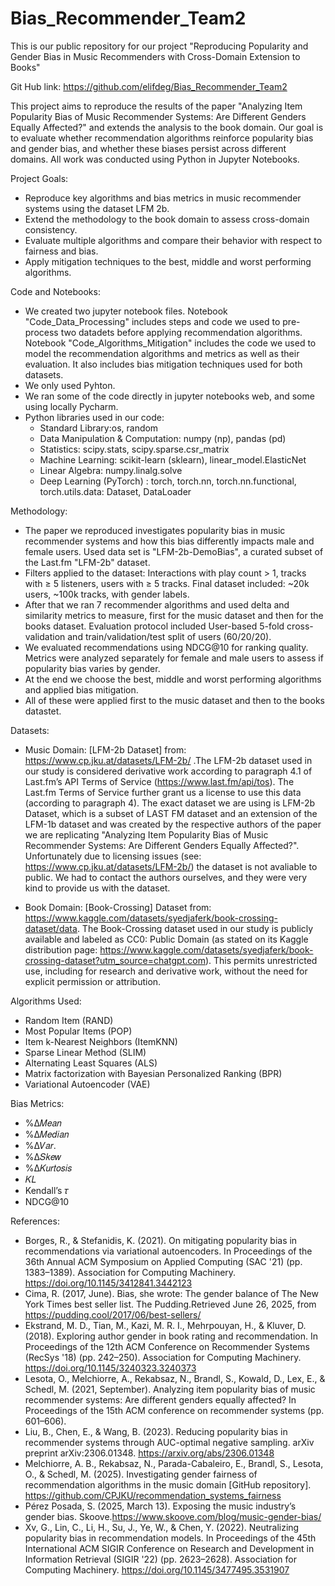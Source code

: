 # Bias_Recommender_Team2
This is our public repository for our project "Reproducing Popularity and Gender Bias in Music Recommenders with Cross-Domain Extension to Books"

Git Hub link: https://github.com/elifdeg/Bias_Recommender_Team2

This project aims to reproduce the results of the paper "Analyzing Item Popularity Bias of Music Recommender Systems: Are Different Genders Equally Affected?" and extends the analysis to the book domain. Our goal is to evaluate whether recommendation algorithms reinforce popularity bias and gender bias, and whether these biases persist across different domains. All work was conducted using Python in Jupyter Notebooks.

Project Goals: 
- Reproduce key algorithms and bias metrics in music recommender systems using the dataset LFM 2b.
- Extend the methodology to the book domain to assess cross-domain consistency.
- Evaluate multiple algorithms and compare their behavior with respect to fairness and bias.
- Apply mitigation techniques to the best, middle and worst performing algorithms.

Code and Notebooks:
- We created two jupyter notebook files. Notebook "Code_Data_Processing" includes steps and code we used to pre-process two datadets before applying recommendation algorithms. Notebook "Code_Algorithms_Mitigation" includes the code we used to model the recommendation algorithms and metrics as well as their evaluation. It also includes bias mitigation techniques used for both datasets.
- We only used Pyhton.
- We ran some of the code directly in jupyter notebooks web, and some using locally Pycharm.  
- Python libraries used in our code:
    - Standard Library:os, random
    - Data Manipulation & Computation: numpy (np), pandas (pd)
    - Statistics: scipy.stats, scipy.sparse.csr_matrix
    - Machine Learning: scikit-learn (sklearn), linear_model.ElasticNet
    - Linear Algebra: numpy.linalg.solve
    - Deep Learning (PyTorch) : torch, torch.nn, torch.nn.functional, torch.utils.data: Dataset, DataLoader

Methodology:
- The paper we reproduced investigates popularity bias in music recommender systems and how this bias differently impacts male and female users. Used data set is "LFM-2b-DemoBias", a curated subset of the Last.fm "LFM-2b" dataset.
- Filters applied to the dataset: Interactions with play count > 1, tracks with ≥ 5 listeners, users with ≥ 5 tracks. Final dataset included: ~20k users, ~100k tracks, with gender labels.
- After that we ran 7 recommender algorithms and used delta and similarity metrics to measure, first for the music dataset and then for the books dataset. Evaluation protocol included User-based 5-fold cross-validation and train/validation/test split of users (60/20/20).
-  We evaluated recommendations using NDCG@10 for ranking quality. Metrics were analyzed separately for female and male users to assess if popularity bias varies by gender.
-  At the end we choose the best, middle and worst performing algorithms and applied bias mitigation.
-  All of these were applied first to the music dataset and then to the books datastet.

Datasets: 
- Music Domain: [LFM-2b Dataset] from: https://www.cp.jku.at/datasets/LFM-2b/ .The LFM-2b dataset used in our study is considered derivative work according to paragraph 4.1 of Last.fm’s API Terms of Service (https://www.last.fm/api/tos). The Last.fm Terms of Service further grant us a license to use this data (according to paragraph 4). The exact dataset we are using is LFM-2b Dataset, which is a subset of LAST FM dataset and an extension of the LFM-1b dataset and was created by the respective authors of the paper we are replicating "Analyzing Item Popularity Bias of Music Recommender Systems: Are Different Genders Equally Affected?". Unfortunately due to licensing issues (see: https://www.cp.jku.at/datasets/LFM-2b/) the dataset is not avaliable to public. We had to contact the authors ourselves, and they were very kind to provide us with the dataset.

- Book Domain: [Book-Crossing] Dataset from: https://www.kaggle.com/datasets/syedjaferk/book-crossing-dataset/data. The Book-Crossing dataset used in our study is publicly available and labeled as CC0: Public Domain (as stated on its Kaggle distribution page: https://www.kaggle.com/datasets/syedjaferk/book-crossing-dataset?utm_source=chatgpt.com). This permits unrestricted use, including for research and derivative work, without the need for explicit permission or attribution.

Algorithms Used:
- Random Item (RAND)
- Most Popular Items (POP)
- Item k-Nearest Neighbors (ItemKNN)
- Sparse Linear Method (SLIM)
- Alternating Least Squares (ALS)
- Matrix factorization with Bayesian Personalized Ranking (BPR)
- Variational Autoencoder (VAE)

Bias Metrics: 
- %Δ𝑀𝑒𝑎𝑛 
- %Δ𝑀𝑒𝑑𝑖𝑎𝑛 
- %Δ𝑉𝑎𝑟. 
- %Δ𝑆𝑘𝑒𝑤 
- %Δ𝐾𝑢𝑟𝑡𝑜𝑠𝑖𝑠 
- 𝐾𝐿 
- Kendall’s 𝜏 
- NDCG@10

References:

- Borges, R., & Stefanidis, K. (2021). On mitigating popularity bias in recommendations via variational autoencoders. In Proceedings of the 36th Annual ACM Symposium on Applied Computing (SAC '21) (pp. 1383–1389). Association for Computing Machinery. https://doi.org/10.1145/3412841.3442123
- Cima, R. (2017, June). Bias, she wrote: The gender balance of The New York Times best seller list. The Pudding.Retrieved June 26, 2025, from https://pudding.cool/2017/06/best-sellers/
- Ekstrand, M. D., Tian, M., Kazi, M. R. I., Mehrpouyan, H., & Kluver, D. (2018). Exploring author gender in book rating and recommendation. In Proceedings of the 12th ACM Conference on Recommender Systems (RecSys '18) (pp. 242–250). Association for Computing Machinery. https://doi.org/10.1145/3240323.3240373
- Lesota, O., Melchiorre, A., Rekabsaz, N., Brandl, S., Kowald, D., Lex, E., & Schedl, M. (2021, September). Analyzing item popularity bias of music recommender systems: Are different genders equally affected? In Proceedings of the 15th ACM conference on recommender systems (pp. 601–606).
- Liu, B., Chen, E., & Wang, B. (2023). Reducing popularity bias in recommender systems through AUC-optimal negative sampling. arXiv preprint arXiv:2306.01348. https://arxiv.org/abs/2306.01348
- Melchiorre, A. B., Rekabsaz, N., Parada-Cabaleiro, E., Brandl, S., Lesota, O., & Schedl, M. (2025). Investigating gender fairness of recommendation algorithms in the music domain [GitHub repository]. https://github.com/CPJKU/recommendation_systems_fairness
- Pérez Posada, S. (2025, March 13). Exposing the music industry’s gender bias. Skoove.https://www.skoove.com/blog/music-gender-bias/
- Xv, G., Lin, C., Li, H., Su, J., Ye, W., & Chen, Y. (2022). Neutralizing popularity bias in recommendation models. In Proceedings of the 45th International ACM SIGIR Conference on Research and Development in Information Retrieval (SIGIR '22) (pp. 2623–2628). Association for Computing Machinery. https://doi.org/10.1145/3477495.3531907


